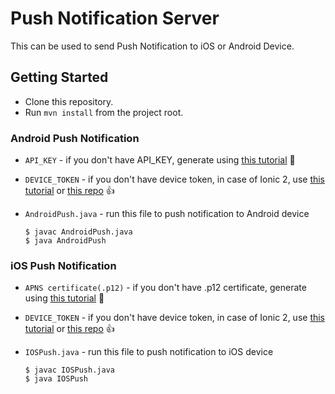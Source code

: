 Push Notification Server
========================

This can be used to send Push Notification to iOS or Android Device.
  

## Getting Started

* Clone this repository.
* Run `mvn install` from the project root.

### Android Push Notification

* ```API_KEY``` - if you don't have API_KEY, generate using [this tutorial](https://medium.com/@ankushaggarwal/gcm-setup-for-android-push-notifications-656cfdd8adbd) :tada:
* ```DEVICE_TOKEN``` - if you don't have device token, in case of Ionic 2, use [this tutorial](https://medium.com/@ankushaggarwal/push-notifications-in-ionic-2-658461108c59) or [this repo](https://github.com/aggarwalankush/ionic2-push-base) :+1:
* ```AndroidPush.java``` - run this file to push notification to Android device

  ```
  $ javac AndroidPush.java
  $ java AndroidPush
  ```

### iOS Push Notification

* ```APNS certificate(.p12)``` - if you don't have .p12 certificate, generate using [this tutorial](https://medium.com/@ankushaggarwal/generate-apns-certificate-for-ios-push-notifications-85e4a917d522) :tada:
* ```DEVICE_TOKEN``` - if you don't have device token, in case of Ionic 2, use [this tutorial](https://medium.com/@ankushaggarwal/push-notifications-in-ionic-2-658461108c59) or [this repo](https://github.com/aggarwalankush/ionic2-push-base) :+1:
* ```IOSPush.java``` - run this file to push notification to iOS device

  ```
  $ javac IOSPush.java
  $ java IOSPush
  ```
